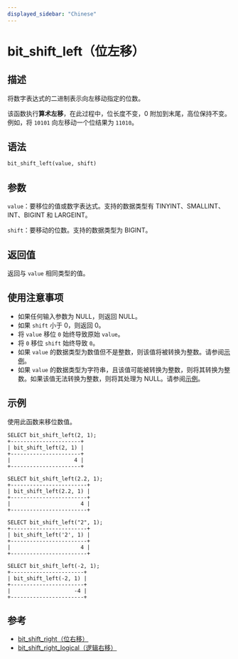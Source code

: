 ```yaml
---
displayed_sidebar: "Chinese"
---
```


# bit_shift_left（位左移）

## 描述

将数字表达式的二进制表示向左移动指定的位数。

该函数执行**算术左移**，在此过程中，位长度不变，0 附加到末尾，高位保持不变。例如，将 `10101` 向左移动一个位结果为 `11010`。

## 语法

```Haskell
bit_shift_left(value, shift)
```

## 参数

`value`：要移位的值或数字表达式。支持的数据类型有 TINYINT、SMALLINT、INT、BIGINT 和 LARGEINT。

`shift`：要移动的位数。支持的数据类型为 BIGINT。

## 返回值

返回与 `value` 相同类型的值。

## 使用注意事项

- 如果任何输入参数为 NULL，则返回 NULL。
- 如果 `shift` 小于 0，则返回 0。
- 将 `value` 移位 `0` 始终导致原始 `value`。
- 将 `0` 移位 `shift` 始终导致 `0`。
- 如果 `value` 的数据类型为数值但不是整数，则该值将被转换为整数。请参阅[示例](#examples)。
- 如果 `value` 的数据类型为字符串，且该值可能被转换为整数，则将其转换为整数。如果该值无法转换为整数，则将其处理为 NULL。请参阅[示例](#examples)。

## 示例

使用此函数来移位数值。

```Plain
SELECT bit_shift_left(2, 1);
+----------------------+
| bit_shift_left(2, 1) |
+----------------------+
|                    4 |
+----------------------+

SELECT bit_shift_left(2.2, 1);
+------------------------+
| bit_shift_left(2.2, 1) |
+------------------------+
|                      4 |
+------------------------+

SELECT bit_shift_left("2", 1);
+------------------------+
| bit_shift_left('2', 1) |
+------------------------+
|                      4 |
+------------------------+

SELECT bit_shift_left(-2, 1);
+-----------------------+
| bit_shift_left(-2, 1) |
+-----------------------+
|                    -4 |
+-----------------------+
```

## 参考

- [bit_shift_right（位右移）](bit_shift_right.md)
- [bit_shift_right_logical（逻辑右移）](bit_shift_right_logical.md)